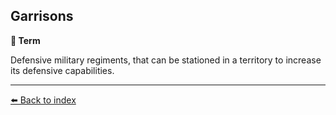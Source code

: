 ## Garrisons

**📑 Term**

Defensive military regiments, that can be stationed in a territory to increase its defensive capabilities.


----------
[⬅️ Back to index](/index.md#6fe0_s)